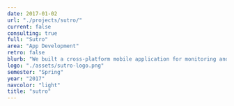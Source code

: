 ```yaml
---
date: 2017-01-02
url: "./projects/sutro/"
current: false
consulting: true
full: "Sutro"
area: "App Development"
retro: false
blurb: "We built a cross-platform mobile application for monitoring and maintaining pool chemistry, integrating with Sutro's ready-made device."
logo: "./assets/sutro-logo.png"
semester: "Spring"
year: "2017"
navcolor: "light"
title: "sutro"
---
```

